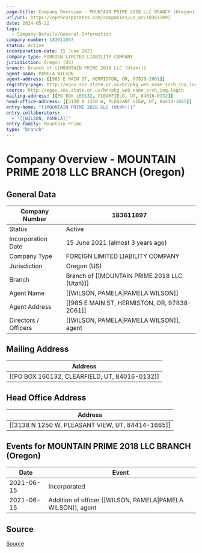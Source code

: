 ```yaml
---
page-title: Company Overview - MOUNTAIN PRIME 2018 LLC BRANCH (Oregon)
url/uri: https://opencorporates.com/companies/us_or/183611897
date: 2024-05-22
tags:
  - Company-Details/General-Information
company-number: 183611897
status: Active
incorporation-date: 15 June 2021
company-type: FOREIGN LIMITED LIABILITY COMPANY
jurisdiction: Oregon (US)
branch: Branch of [[MOUNTAIN PRIME 2018 LLC (Utah)]]
agent-name: PAMELA WILSON
agent-address: [[985 E MAIN ST, HERMISTON, OR, 97838-2061]]
registry-page: http://egov.sos.state.or.us/br/pkg_web_name_srch_inq.login
source: http://egov.sos.state.or.us/br/pkg_web_name_srch_inq.login
mailing-address: [[PO BOX 160132, CLEARFIELD, UT, 84016-0132]]
head-office-address: [[3138 N 1250 W, PLEASANT VIEW, UT, 84414-1665]]
entry-home: "[[MOUNTAIN PRIME 2018 LLC (Utah)]]"
entry-collaborators:
  - "[[WILSON, PAMELA]]"
entry-family: Mountain Prime
type: "branch"
---
```


# Company Overview - MOUNTAIN PRIME 2018 LLC BRANCH (Oregon)

## General Data

| Company Number        | 183611897                                 |
|-----------------------|--------------------------------------------|
| Status                | Active                                     |
| Incorporation Date    | 15 June 2021 (almost 3 years ago)          |
| Company Type          | FOREIGN LIMITED LIABILITY COMPANY          |
| Jurisdiction          | Oregon (US)                                |
| Branch                | Branch of [[MOUNTAIN PRIME 2018 LLC (Utah)]] |
| Agent Name            | [[WILSON, PAMELA\|PAMELA WILSON]]                              |
| Agent Address         | [[985 E MAIN ST, HERMISTON, OR, 97838-2061]] |
| Directors / Officers  | [[WILSON, PAMELA\|PAMELA WILSON]], agent                       |

## Mailing Address

| Address                                       |
|-----------------------------------------------|
| [[PO BOX 160132, CLEARFIELD, UT, 84016-0132]] |

## Head Office Address

| Address                                       |
|-----------------------------------------------|
| [[3138 N 1250 W, PLEASANT VIEW, UT, 84414-1665]] |

## Events for MOUNTAIN PRIME 2018 LLC BRANCH (Oregon)

| Date          | Event                                                        |
|---------------|--------------------------------------------------------------|
| 2021-06-15    | Incorporated                                                 |
| 2021-06-15    | Addition of officer [[WILSON, PAMELA\|PAMELA WILSON]], agent                     |

## Source

[Source](http://egov.sos.state.or.us/br/pkg_web_name_srch_inq.login)